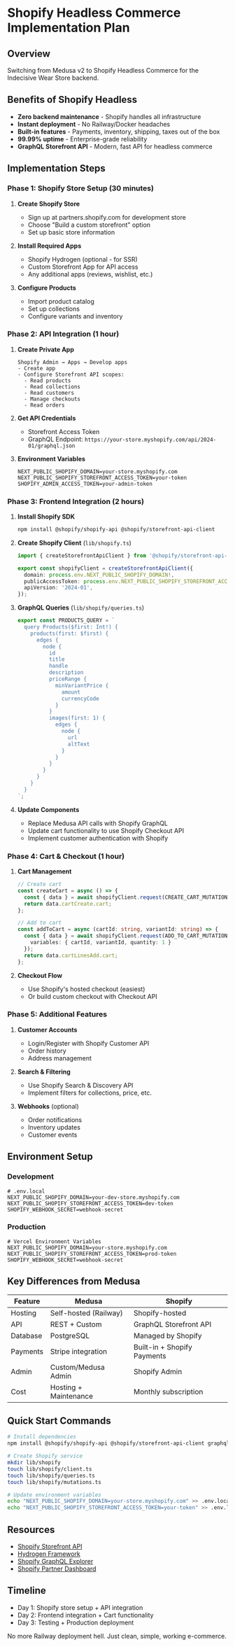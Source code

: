 # Shopify Headless Commerce Implementation Plan

## Overview
Switching from Medusa v2 to Shopify Headless Commerce for the Indecisive Wear Store backend.

## Benefits of Shopify Headless
- **Zero backend maintenance** - Shopify handles all infrastructure
- **Instant deployment** - No Railway/Docker headaches
- **Built-in features** - Payments, inventory, shipping, taxes out of the box
- **99.99% uptime** - Enterprise-grade reliability
- **GraphQL Storefront API** - Modern, fast API for headless commerce

## Implementation Steps

### Phase 1: Shopify Store Setup (30 minutes)
1. **Create Shopify Store**
   - Sign up at partners.shopify.com for development store
   - Choose "Build a custom storefront" option
   - Set up basic store information

2. **Install Required Apps**
   - Shopify Hydrogen (optional - for SSR)
   - Custom Storefront App for API access
   - Any additional apps (reviews, wishlist, etc.)

3. **Configure Products**
   - Import product catalog
   - Set up collections
   - Configure variants and inventory

### Phase 2: API Integration (1 hour)
1. **Create Private App**
   ```
   Shopify Admin → Apps → Develop apps
   - Create app
   - Configure Storefront API scopes:
     - Read products
     - Read collections
     - Read customers
     - Manage checkouts
     - Read orders
   ```

2. **Get API Credentials**
   - Storefront Access Token
   - GraphQL Endpoint: `https://your-store.myshopify.com/api/2024-01/graphql.json`

3. **Environment Variables**
   ```env
   NEXT_PUBLIC_SHOPIFY_DOMAIN=your-store.myshopify.com
   NEXT_PUBLIC_SHOPIFY_STOREFRONT_ACCESS_TOKEN=your-token
   SHOPIFY_ADMIN_ACCESS_TOKEN=your-admin-token
   ```

### Phase 3: Frontend Integration (2 hours)

1. **Install Shopify SDK**
   ```bash
   npm install @shopify/shopify-api @shopify/storefront-api-client
   ```

2. **Create Shopify Client** (`lib/shopify.ts`)
   ```typescript
   import { createStorefrontApiClient } from '@shopify/storefront-api-client';

   export const shopifyClient = createStorefrontApiClient({
     domain: process.env.NEXT_PUBLIC_SHOPIFY_DOMAIN!,
     publicAccessToken: process.env.NEXT_PUBLIC_SHOPIFY_STOREFRONT_ACCESS_TOKEN!,
     apiVersion: '2024-01',
   });
   ```

3. **GraphQL Queries** (`lib/shopify/queries.ts`)
   ```typescript
   export const PRODUCTS_QUERY = `
     query Products($first: Int!) {
       products(first: $first) {
         edges {
           node {
             id
             title
             handle
             description
             priceRange {
               minVariantPrice {
                 amount
                 currencyCode
               }
             }
             images(first: 1) {
               edges {
                 node {
                   url
                   altText
                 }
               }
             }
           }
         }
       }
     }
   `;
   ```

4. **Update Components**
   - Replace Medusa API calls with Shopify GraphQL
   - Update cart functionality to use Shopify Checkout API
   - Implement customer authentication with Shopify

### Phase 4: Cart & Checkout (1 hour)

1. **Cart Management**
   ```typescript
   // Create cart
   const createCart = async () => {
     const { data } = await shopifyClient.request(CREATE_CART_MUTATION);
     return data.cartCreate.cart;
   };

   // Add to cart
   const addToCart = async (cartId: string, variantId: string) => {
     const { data } = await shopifyClient.request(ADD_TO_CART_MUTATION, {
       variables: { cartId, variantId, quantity: 1 }
     });
     return data.cartLinesAdd.cart;
   };
   ```

2. **Checkout Flow**
   - Use Shopify's hosted checkout (easiest)
   - Or build custom checkout with Checkout API

### Phase 5: Additional Features

1. **Customer Accounts**
   - Login/Register with Shopify Customer API
   - Order history
   - Address management

2. **Search & Filtering**
   - Use Shopify Search & Discovery API
   - Implement filters for collections, price, etc.

3. **Webhooks** (optional)
   - Order notifications
   - Inventory updates
   - Customer events

## Environment Setup

### Development
```env
# .env.local
NEXT_PUBLIC_SHOPIFY_DOMAIN=your-dev-store.myshopify.com
NEXT_PUBLIC_SHOPIFY_STOREFRONT_ACCESS_TOKEN=dev-token
SHOPIFY_WEBHOOK_SECRET=webhook-secret
```

### Production
```env
# Vercel Environment Variables
NEXT_PUBLIC_SHOPIFY_DOMAIN=your-store.myshopify.com
NEXT_PUBLIC_SHOPIFY_STOREFRONT_ACCESS_TOKEN=prod-token
SHOPIFY_WEBHOOK_SECRET=webhook-secret
```

## Key Differences from Medusa

| Feature | Medusa | Shopify |
|---------|---------|----------|
| Hosting | Self-hosted (Railway) | Shopify-hosted |
| API | REST + Custom | GraphQL Storefront API |
| Database | PostgreSQL | Managed by Shopify |
| Payments | Stripe integration | Built-in + Shopify Payments |
| Admin | Custom/Medusa Admin | Shopify Admin |
| Cost | Hosting + Maintenance | Monthly subscription |

## Quick Start Commands

```bash
# Install dependencies
npm install @shopify/shopify-api @shopify/storefront-api-client graphql-request

# Create Shopify service
mkdir lib/shopify
touch lib/shopify/client.ts
touch lib/shopify/queries.ts
touch lib/shopify/mutations.ts

# Update environment variables
echo "NEXT_PUBLIC_SHOPIFY_DOMAIN=your-store.myshopify.com" >> .env.local
echo "NEXT_PUBLIC_SHOPIFY_STOREFRONT_ACCESS_TOKEN=your-token" >> .env.local
```

## Resources
- [Shopify Storefront API](https://shopify.dev/docs/api/storefront)
- [Hydrogen Framework](https://hydrogen.shopify.dev/)
- [Shopify GraphQL Explorer](https://shopify.dev/docs/apps/tools/graphiql-admin-api)
- [Shopify Partner Dashboard](https://partners.shopify.com)

## Timeline
- Day 1: Shopify store setup + API integration
- Day 2: Frontend integration + Cart functionality
- Day 3: Testing + Production deployment

No more Railway deployment hell. Just clean, simple, working e-commerce.